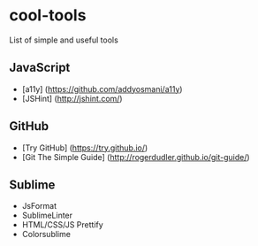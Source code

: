 # cool-tools

List of simple and useful tools

## JavaScript
- [a11y] (https://github.com/addyosmani/a11y)
- [JSHint] (http://jshint.com/)

## GitHub
- [Try GitHub] (https://try.github.io/)
- [Git The Simple Guide] (http://rogerdudler.github.io/git-guide/)


## Sublime
- JsFormat
- SublimeLinter
- HTML/CSS/JS Prettify
- Colorsublime
